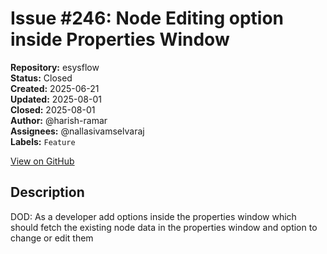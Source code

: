 # Issue #246: Node Editing option inside Properties Window

**Repository:** esysflow  
**Status:** Closed  
**Created:** 2025-06-21  
**Updated:** 2025-08-01  
**Closed:** 2025-08-01  
**Author:** @harish-ramar  
**Assignees:** @nallasivamselvaraj  
**Labels:** `Feature`  

[View on GitHub](https://github.com/Simtestlab/esysflow/issues/246)

## Description

DOD: As a developer add options inside the properties window which should fetch the existing node data in the properties window and option to change or edit them
